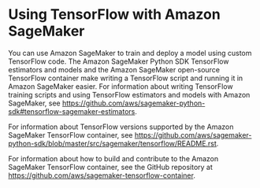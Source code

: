 # Using TensorFlow with Amazon SageMaker<a name="tf"></a>

You can use Amazon SageMaker to train and deploy a model using custom TensorFlow code\. The Amazon SageMaker Python SDK TensorFlow estimators and models and the Amazon SageMaker open\-source TensorFlow container make writing a TensorFlow script and running it in Amazon SageMaker easier\. For information about writing TensorFlow training scripts and using TensorFlow estimators and models with Amazon SageMaker, see [https://github\.com/aws/sagemaker\-python\-sdk\#tensorflow\-sagemaker\-estimators](https://github.com/aws/sagemaker-python-sdk#tensorflow-sagemaker-estimators)\.

For information about TensorFlow versions supported by the Amazon SageMaker TensorFlow container, see [https://github\.com/aws/sagemaker\-python\-sdk/blob/master/src/sagemaker/tensorflow/README\.rst](https://github.com/aws/sagemaker-python-sdk/blob/master/src/sagemaker/tensorflow/README.rst)\.

For information about how to build and contribute to the Amazon SageMaker TensorFlow container, see the GitHub repository at [https://github\.com/aws/sagemaker\-tensorflow\-container](https://github.com/aws/sagemaker-tensorflow-container)\.